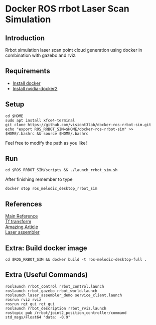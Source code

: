 
# Docker ROS rrbot Laser Scan Simulation

## Introduction

Rrbot simulation laser scan point cloud generation using docker in combination with gazebo and rviz. 

## Requirements

* [Install docker](https://www.digitalocean.com/community/tutorials/how-to-install-and-use-docker-on-ubuntu-18-04)
* [Install nvidia-docker2](https://github.com/NVIDIA/nvidia-docker)

## Setup

```
cd $HOME
sudo apt install xfce4-terminal
git clone https://github.com/visiont3lab/docker-ros-rrbot-sim.git
echo "export ROS_RRBOT_SIM=$HOME/docker-ros-rrbot-sim" >> $HOME/.bashrc && source $HOME/.bashrc
```
Feel free to modify the path as you like!

## Run

```
cd $ROS_RRBOT_SIM/scripts && ./launch_rrbot_sim.sh
```

After finishing remember to type 

```
docker stop ros_melodic_desktop_rrbot_sim
```

## References

[Main Reference](http://ros-developer.com/2017/08/03/assembling-laser-scans-into-pcl-point-cloud-using-gazebo-and-ros/) <br>
[Tf transform](https://gist.github.com/martimorta/64bc08ba9934b1ad7a02) <br>
[Amazing Article](https://community.arm.com/developer/research/b/articles/posts/do-you-want-to-build-a-robot) <br>
[Laser assembler](https://www.youtube.com/watch?v=MyA0as18Wkk&feature=youtu.be)


## Extra: Build docker image

```
cd $ROS_RRBOT_SIM && docker build -t ros-melodic-desktop-full .
```


## Extra (Useful Commands)

```
roslaunch rrbot_control rrbot_control.launch
roslaunch rrbot_gazebo rrbot_world.launch
roslaunch laser_assembler_demo service_client.launch
rosrun rviz rviz
rosrun rqt_gui rqt_gui
roslaunch rrbot_description rrbot_rviz.launch
rostopic pub /rrbot/joint2_position_controller/command std_msgs/Float64 "data: -0.9"
```

